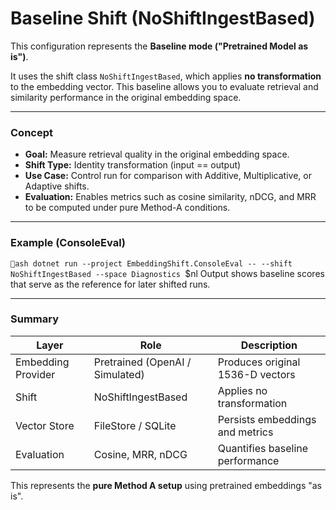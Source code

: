 ﻿# Baseline Shift (NoShiftIngestBased)

This configuration represents the **Baseline mode ("Pretrained Model as is")**.

It uses the shift class `NoShiftIngestBased`, which applies **no transformation** to the embedding vector.
This baseline allows you to evaluate retrieval and similarity performance in the original embedding space.

---

### Concept

- **Goal:** Measure retrieval quality in the original embedding space.
- **Shift Type:** Identity transformation (input == output)
- **Use Case:** Control run for comparison with Additive, Multiplicative, or Adaptive shifts.
- **Evaluation:** Enables metrics such as cosine similarity, nDCG, and MRR to be computed
  under pure Method-A conditions.

---

### Example (ConsoleEval)

`ash
dotnet run --project EmbeddingShift.ConsoleEval -- --shift NoShiftIngestBased --space Diagnostics
`$nl
Output shows baseline scores that serve as the reference for later shifted runs.

---

### Summary

| Layer | Role | Description |
|-------|------|-------------|
| Embedding Provider | Pretrained (OpenAI / Simulated) | Produces original 1536-D vectors |
| Shift | NoShiftIngestBased | Applies no transformation |
| Vector Store | FileStore / SQLite | Persists embeddings and metrics |
| Evaluation | Cosine, MRR, nDCG | Quantifies baseline performance |

This represents the **pure Method A setup**  using pretrained embeddings "as is".
